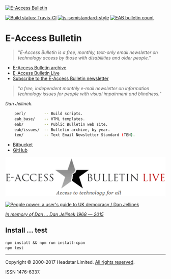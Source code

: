 [![E-Access Bulletin][eab-logo-1]][eab]

[![Build status: Travis-CI][travis-icon]][travis-ci]
[![js-semistandard-style][semi-icon]][semi]
[![EAB bulletin count][count-icon]][eab]

# E-Access Bulletin

> "_E-Access Bulletin is a free, monthly, text-only email newsletter on
> technology access by those with disabilities and older people._"

* [E-Access Bulletin archive][eab]
* [E-Access Bulletin Live][eablive]
* [Subscribe to the E-Access Bulletin newsletter][subscribe]

> "_a free, independent monthly e-mail newsletter on information technology
> issues for people with visual impairment and blindness._"

_Dan Jellinek_.

```sh
    perl/        -- Build scripts.
    eab_base/    -- HTML templates.
    eab/         -- Public Bulletin web site.
    eab/issues/  -- Bulletin archive, by year.
    ten/         -- Text Email Newsletter Standard (TEN).
```

* [Bitbucket][]
* [GitHub][]


[![E-Access Bulletin Live][eabl-logo]][eablive]

[![People power: a user's guide to UK democracy / Dan Jellinek][pp-book-image]][pp-book]

_[In memory of Dan … Dan Jellinek 1968 — 2015][tribute]_


## Install ... test

```
npm install && npm run install-cpan
npm test
```

---
Copyright © 2000-2017 Headstar Limited. [All rights reserved][copy].

ISSN 1476-6337.


[count-icon]: http://headstar.com/eab/badge.svg?d=3-dec "EAB bulletin count"

[travis-icon]: https://travis-ci.org/nfreear/headstar-web.svg
[travis-ci]: https://travis-ci.org/nfreear/headstar-web "Build status – Travis-CI"
[semi]: https://github.com/Flet/semistandard
[semi-icon]: https://img.shields.io/badge/code_style-semistandard-brightgreen.svg?-style=flat-square
    "Javascript coding style — 'semistandard'"
[bitbucket]: https://bitbucket.org/nfreear/headstar_web.git
[github]: https://github.com/nfreear/headstar-web
[vcard]: http://suda.co.uk/projects/X2V/get-vcard.php?uri=http://headstar.com/eab/contact.html
    "Download a vCard (VCF file), via Suda.co.uk — 'Dan-Jellinek.vcf'"
[expired-domain]: http://e-accessibility.com "| 80.87.128.130"
[copy]: http://headstar.com/site/scripts/terms.php
    "Copyright © 2000-2017 Headstar Limited. All rights reserved."
[eab]: http://headstar.com/eab/archive.html "E-Access Bulletin"
[eablive]: http://headstar.com/eablive/ "E-Access Bulletin Live"
[eabl-logo]: https://raw.githubusercontent.com/nfreear/headstar-web/master/eab/images/eablive-1.png
[eab-logo-1]: http://headstar.com/images/EAB-logo-small-trans.png
[eab-logo-2]: http://www.vision2020uk.org.uk/wp-content/uploads/EAccessBulletinLive_logo.png
[tribute]: http://headstar.com/eablive/?p=1143
    "Asking the right questions: a tribute to Dan Jellinek. Published: March 31st, 2016"
[subscribe]: http://headstar.com/eablive/?page_id=80
    "Subscribe to E-Access Bulletin newsletter"
[pp-book-old]: http://www.danjellinek.com/people-power/
[pp-book]: https://amazon.co.uk/People-Power-users-guide-democracy/dp/055216786X
[pp-book-image]: http://www.headstar.com/images/PP-cover-sma.jpg
    "People power: a user's guide to UK democracy, by Dan Jellinek / Corgi 2014."

[End]: //.
